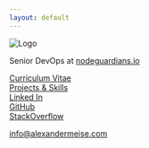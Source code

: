 ```yaml
---
layout: default
---
```

![Logo](https://alexandermeise.com/amlogo.png)

Senior DevOps at [nodeguardians.io](https://nodeguardians.io)

[Curriculum Vitae](https://alexmeise.github.io/cv)  
[Projects & Skills](http://alexmeise.github.io/projects)  
[Linked In](https://www.linkedin.com/in/alexander-meise-7574a153/)  
[GitHub](https://github.com/alexmeise)   
[StackOverflow](https://stackoverflow.com/users/1869399/alexander-meise)  

info@alexandermeise.com
